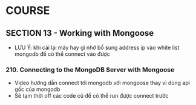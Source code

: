 # COURSE

## SECTION 13 - Working with Mongoose

- LƯU Ý: khi cài lại máy hay gì nhớ bổ sung address ip vào white list mongodb để có thể connect vào được

### 210. Connecting to the MongoDB Server with Mongoose

- Video hướng dẫn connect tới mongodb với mongoose thay vì dùng api gốc của mongodb
- Sẽ tạm thời off các code cũ để có thể run được connect trước
